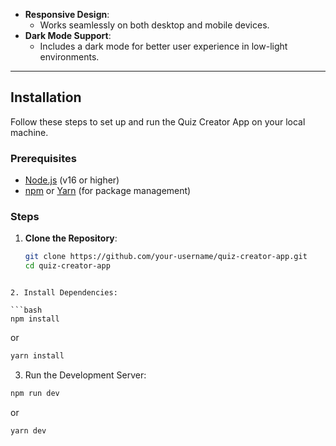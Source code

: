 - **Responsive Design**:
  - Works seamlessly on both desktop and mobile devices.
- **Dark Mode Support**:
  - Includes a dark mode for better user experience in low-light environments.

---

## Installation

Follow these steps to set up and run the Quiz Creator App on your local machine.

### Prerequisites

- [Node.js](https://nodejs.org/) (v16 or higher)
- [npm](https://www.npmjs.com/) or [Yarn](https://yarnpkg.com/) (for package management)

### Steps

1. **Clone the Repository**:
   ```bash
   git clone https://github.com/your-username/quiz-creator-app.git
   cd quiz-creator-app
  ```

2. Install Dependencies:

```bash 
npm install
```
or

``` bash
yarn install
```

3. Run the Development Server:
```bash
npm run dev
```

or

``` bash
yarn dev
```
